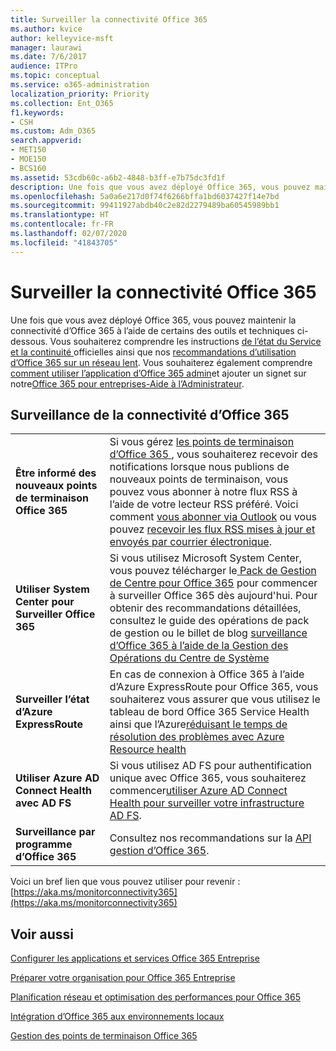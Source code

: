 ```yaml
---
title: Surveiller la connectivité Office 365
ms.author: kvice
author: kelleyvice-msft
manager: laurawi
ms.date: 7/6/2017
audience: ITPro
ms.topic: conceptual
ms.service: o365-administration
localization_priority: Priority
ms.collection: Ent_O365
f1.keywords:
- CSH
ms.custom: Adm_O365
search.appverid:
- MET150
- MOE150
- BCS160
ms.assetid: 53cdb60c-a6b2-4848-b3ff-e7b75dc3fd1f
description: Une fois que vous avez déployé Office 365, vous pouvez maintenir la connectivité d’Office 365 à l’aide de certains des outils et techniques ci-dessous. Vous souhaiterez comprendre les instructions de l’état du Service et la continuité officielles ainsi que nos recommandations d’utilisation d’Office 365 sur un réseau lent. Vous souhaiterez également comprendre comment utiliser l’application Office 365 admin et ajouter un signet sur notre Office 365 pour entreprises -Aide à l’Administrateur.
ms.openlocfilehash: 5a0a6e217d0f74f6266bffa1bd6037427f14e7bd
ms.sourcegitcommit: 99411927abdb40c2e82d2279489ba60545989bb1
ms.translationtype: HT
ms.contentlocale: fr-FR
ms.lasthandoff: 02/07/2020
ms.locfileid: "41843705"
---
```

# <a name="monitor-office-365-connectivity"></a>Surveiller la connectivité Office 365

Une fois que vous avez déployé Office 365, vous pouvez maintenir la connectivité d’Office 365 à l’aide de certains des outils et techniques ci-dessous. Vous souhaiterez comprendre les instructions [de l’état du Service et la continuité ](https://docs.microsoft.com/office365/servicedescriptions/office-365-platform-service-description/service-health-and-continuity)officielles ainsi que nos [recommandations d’utilisation d’Office 365 sur un réseau lent](https://support.office.com/article/fd16c8d2-4799-4c39-8fd7-045f06640166). Vous souhaiterez également comprendre[ comment utiliser l’application d’Office 365 admin](https://blogs.office.com/2015/03/13/administer-on-the-go-with-the-updated-office-365-admin-app/)et ajouter un signet sur notre[Office 365 pour entreprises-Aide à l’Administrateur](https://support.office.com/article/17d3ff3f-3601-466e-b5a1-482b31cfb791).
  
## <a name="monitoring-office-365-connectivity"></a>Surveillance de la connectivité d’Office 365

|||
|:-----|:-----|
|**Être informé des nouveaux points de terminaison Office 365** <br/> |Si vous gérez [les points de terminaison d’Office 365 ](https://support.office.com/article/99cab9d4-ef59-4207-9f2b-3728eb46bf9a), vous souhaiterez recevoir des notifications lorsque nous publions de nouveaux points de terminaison, vous pouvez vous abonner à notre flux RSS à l’aide de votre lecteur RSS préféré. Voici comment [vous abonner via Outlook](https://go.microsoft.com/fwlink/p/?LinkId=532416) ou vous pouvez [recevoir les flux RSS mises à jour et envoyés par courrier électronique](https://go.microsoft.com/fwlink/p/?LinkId=532417).  <br/> |
|**Utiliser System Center pour Surveiller Office 365** <br/> |Si vous utilisez Microsoft System Center, vous pouvez télécharger le[ Pack de Gestion de Centre pour Office 365](https://www.microsoft.com/download/details.aspx?id=43708) pour commencer à surveiller Office 365 dès aujourd'hui. Pour obtenir des recommandations détaillées, consultez le guide des opérations de pack de gestion ou le billet de blog [surveillance d’Office 365 à l’aide de la Gestion des Opérations du Centre de Système](https://blogs.msdn.com/b/mvpawardprogram/archive/2015/07/08/office365-monitoring-using-system-centre-operations-manager.aspx) <br/> |
|**Surveiller l’état d’Azure ExpressRoute** <br/> |En cas de connexion à Office 365 à l’aide d’Azure ExpressRoute pour Office 365, vous souhaiterez vous assurer que vous utilisez le tableau de bord Office 365 Service Health ainsi que l’Azure[réduisant le temps de résolution des problèmes avec Azure Resource health](https://azure.microsoft.com/blog/reduce-troubleshooting-time-with-azure-resource-health/) <br/> |
|**Utiliser Azure AD Connect Health avec AD FS** <br/> |Si vous utilisez AD FS pour authentification unique avec Office 365, vous souhaiterez commencer[utiliser Azure AD Connect Health pour surveiller votre infrastructure AD FS](https://azure.microsoft.com/documentation/articles/active-directory-aadconnect-health-adfs/).  <br/> |
|**Surveillance par programme d’Office 365** <br/> |Consultez nos recommandations sur la [API gestion d’Office 365](https://docs.microsoft.com/office/office-365-management-api/office-365-management-apis-overview).  <br/> |

Voici un bref lien que vous pouvez utiliser pour revenir : [https://aka.ms/monitorconnectivity365](https://aka.ms/monitorconnectivity365)
  
## <a name="see-also"></a>Voir aussi

[Configurer les applications et services Office 365 Entreprise](configure-services-and-applications.md)
  
[Préparer votre organisation pour Office 365 Entreprise](get-your-organization-ready-for-office-365.md)

  
[Planification réseau et optimisation des performances pour Office 365](network-planning-and-performance.md)
  
[Intégration d’Office 365 aux environnements locaux](office-365-integration.md)
  
[Gestion des points de terminaison Office 365](https://support.office.com/article/99cab9d4-ef59-4207-9f2b-3728eb46bf9a)
